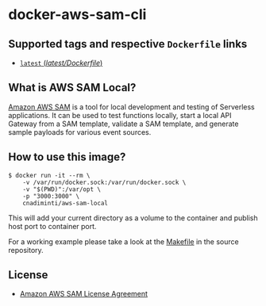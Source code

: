 
# docker-aws-sam-cli

## Supported tags and respective `Dockerfile` links

- [`latest` (*latest/Dockerfile*)](./Dockerfile)

## What is AWS SAM Local?

[Amazon AWS SAM](https://github.com/awslabs/aws-sam-cli/) is a tool for local development and testing of Serverless applications. It can be used to test functions locally, start a local API Gateway from a SAM template, validate a SAM template, and generate sample payloads for various event sources.

## How to use this image?

```console
$ docker run -it --rm \
	-v /var/run/docker.sock:/var/run/docker.sock \
	-v "$(PWD)":/var/opt \
	-p "3000:3000" \
	cnadiminti/aws-sam-local
```

This will add your current directory as a volume to the container and publish host port to container port.

For a working example please take a look at the [Makefile](./Makefile) in the source repository.

## License

- [Amazon AWS SAM License Agreement](https://github.com/awslabs/aws-sam-cli/blob/master/LICENSE)
